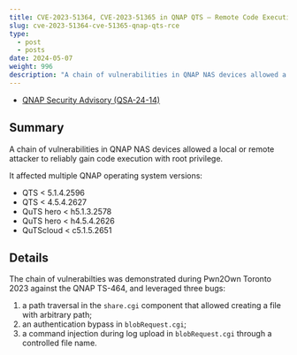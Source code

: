 ```yaml
---
title: CVE-2023-51364, CVE-2023-51365 in QNAP QTS — Remote Code Execution
slug: cve-2023-51364-cve-51365-qnap-qts-rce
type:
  - post
  - posts
date: 2024-05-07
weight: 996
description: "A chain of vulnerabilities in QNAP NAS devices allowed a local or remote attacker to reliably gain code execution with root privilege."
---
```


* [QNAP Security Advisory (QSA-24-14)](https://www.qnap.com/en/security-advisory/qsa-24-14)

## Summary

A chain of vulnerabilities in QNAP NAS devices allowed a local or remote attacker to reliably gain code execution with root privilege.

It affected multiple QNAP operating system versions:

* QTS < 5.1.4.2596
* QTS < 4.5.4.2627
* QuTS hero < h5.1.3.2578
* QuTS hero < h4.5.4.2626
* QuTScloud < c5.1.5.2651

## Details

The chain of vulnerabilties was demonstrated during Pwn2Own Toronto 2023 against the QNAP TS-464, and leveraged three bugs:

1. a path traversal in the `share.cgi` component that allowed creating a file with arbitrary path;
2. an authentication bypass in `blobRequest.cgi`;
3. a command injection during log upload in `blobRequest.cgi` through a controlled file name.
